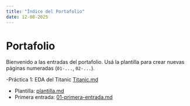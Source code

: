 ```yaml
---
title: "Índice del Portafolio"
date: 12-08-2025
---
```


# Portafolio

Bienvenido a las entradas del portafolio. Usá la plantilla para crear nuevas páginas numeradas
(`01-...`, `02-...`).

-Práctica 1: EDA del Titanic [Titanic.md](Titanic.md)


- Plantilla: [plantilla.md](plantilla.md)
- Primera entrada: [01-primera-entrada.md](01-primera-entrada.md)

